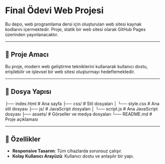 # Final Ödevi Web Projesi

Bu depo, web programlama dersi için oluşturulan web sitesi kaynak kodlarını içermektedir. Proje, statik bir web sitesi olarak GitHub Pages üzerinden yayınlanacaktır.

---

## 🎯 Proje Amacı

Bu proje, modern web geliştirme tekniklerini kullanarak kullanıcı dostu, erişilebilir ve işlevsel bir web sitesi oluşturmayı hedeflemektedir.

---

## 📂 Dosya Yapısı

├── index.html    # Ana sayfa 
├── css/          # Stil dosyaları 
│ └── style.css   # Ana stil dosyası 
├── js/           # JavaScript dosyaları 
│ └── script.js   # Ana JavaScript dosyası 
├── assets/       # Görseller ve medya dosyaları 
└── README.md     # Proje açıklaması

---

## 🚀 Özellikler

- **Responsive Tasarım**: Tüm cihazlarda sorunsuz çalışır.  
- **Kolay Kullanıcı Arayüzü**: Kullanıcı dostu ve anlaşılır bir yapı.   
